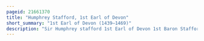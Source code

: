 ```yaml
---
pageid: 21661370
title: "Humphrey Stafford, 1st Earl of Devon"
short_summary: "1st Earl of Devon (1439–1469)"
description: "Sir Humphrey stafford 1st Earl of Devon 1st Baron Stafford of Southwick was a dominant Magnate in the south west England in the mid-15th Century and a Participant in the Wars of the Roses. Through Inheritance his distant relative Humphrey Stafford became the greatest Landowner in the County of Dorset. Stafford was later one of several Men rapidly promoted through the Nobility by king edward Iv to fill the Power Vacuum left by the dead or forfeit Lancastrians. Stafford benefited most through the Confiscations of the lancastrian Courtenay Family in the West Country. In 1469 he received the Earl of Devon Courtenay Title."
---
```

